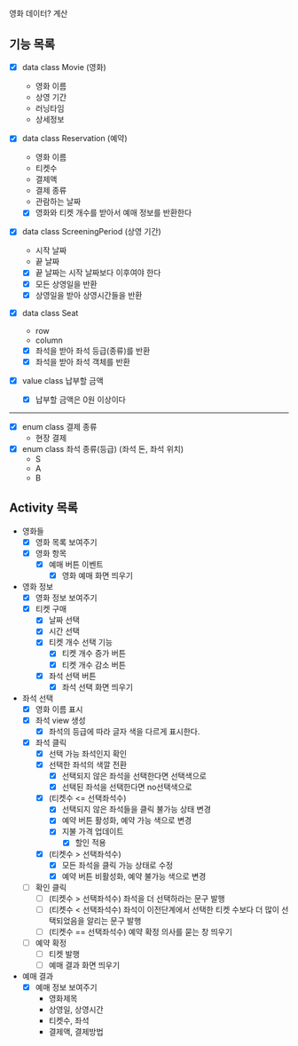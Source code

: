 ## 
영화 데이터?
계산

## 기능 목록
- [x] data class Movie (영화)
  - 영화 이름
  - 상영 기간
  - 러닝타임
  - 상세정보
  
- [x] data class Reservation (예약)
  - 영화 이름
  - 티켓수
  - 결제액
  - 결제 종류
  - 관람하는 날짜
  - [x] 영화와 티켓 개수를 받아서 예매 정보를 반환한다

- [x] data class ScreeningPeriod (상영 기간)
  - 시작 날짜
  - 끝 날짜
  - [x] 끝 날짜는 시작 날짜보다 이후여야 한다
  - [x] 모든 상영일을 반환
  - [x] 상영일을 받아 상영시간들을 반환
- [x] data class Seat
  - row
  - column
  - [x] 좌석을 받아 좌석 등급(종류)를 반환
  - [x] 좌석을 받아 좌석 객체를 반환

- [x] value class 납부할 금액
  - [x] 납부할 금액은 0원 이상이다

---

- [x] enum class 결제 종류
  - 현장 결제
- [x] enum class 좌석 종류(등급) (좌석 돈, 좌석 위치)
  - S 
  - A
  - B

## Activity 목록
- 영화들
  - [x] 영화 목록 보여주기
  - [x] 영화 항목
    - [x] 예매 버튼 이벤트
      - [x] 영화 예매 화면 띄우기
- 영화 정보
  - [x] 영화 정보 보여주기
  - [x] 티켓 구매
    - [x] 날짜 선택
    - [x] 시간 선택
    - [x] 티켓 개수 선택 기능 
      - [x] 티켓 개수 증가 버튼
      - [x] 티켓 개수 감소 버튼
    - [x] 좌석 선택 버튼 
      - [x] 좌석 선택 화면 띄우기
- 좌석 선택
  - [x] 영화 이름 표시 
  - [x] 좌석 view 생성
    - [x] 좌석의 등급에 따라 글자 색을 다르게 표시한다.
  - [x] 좌석 클릭
    - [x] 선택 가능 좌석인지 확인 
    - [x] 선택한 좌석의 색깔 전환
      - [x] 선택되지 않은 좌석을 선택한다면 선택색으로
      - [x] 선택된 좌석을 선택한다면 no선택색으로
    - [x] (티켓수 <= 선택좌석수) 
      - [x] 선택되지 않은 좌석들을 클릭 불가능 상태 변경
      - [x] 예약 버튼 활성화, 예약 가능 색으로 변경
      - [x] 지불 가격 업데이트
        - [x] 할인 적용
    - [x] (티켓수 > 선택좌석수) 
      - [x] 모든 좌석을 클릭 가능 상태로 수정
      - [x] 예약 버튼 비활성화, 예약 불가능 색으로 변경
  - [ ] 확인 클릭
    - [ ] (티켓수 > 선택좌석수) 좌석을 더 선택하라는 문구 발행
    - [ ] (티켓수 < 선택좌석수) 좌석이 이전단계에서 선택한 티켓 수보다 더 많이 선택되었음을 알리는 문구 발행
    - [ ] (티켓수 == 선택좌석수) 예약 확정 의사를 묻는 창 띄우기
  - [ ] 예약 확정
    - [ ] 티켓 발행
    - [ ] 예매 결과 화면 띄우기
- 예매 결과
  - [x] 예매 정보 보여주기
    - 영화제목
    - 상영일, 상영시간
    - 티켓수, 좌석
    - 결제액, 결제방법 